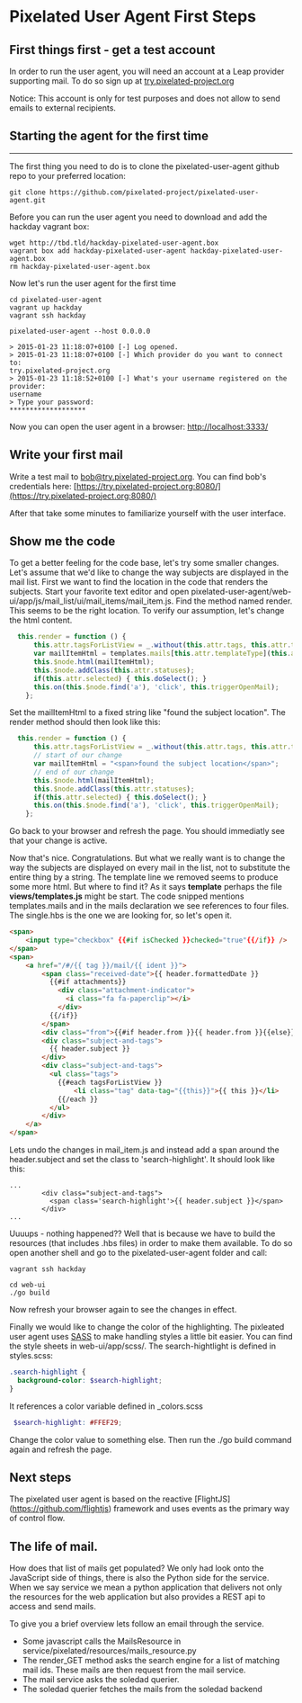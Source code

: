 Pixelated User Agent First Steps
================================

## First things first - get a test account

In order to run the user agent, you will need an account at a Leap provider supporting mail. To do so sign up at [try.pixelated-project.org](https://try.pixelated-project.org/signup)

Notice: This account is only for test purposes and does not allow to send emails to external recipients.


## Starting the agent for the first time
---

The first thing you need to do is to clone the pixelated-user-agent github repo to your preferred location:

```
git clone https://github.com/pixelated-project/pixelated-user-agent.git
```

Before you can run the user agent you need to download and add the hackday vagrant box:

```
wget http://tbd.tld/hackday-pixelated-user-agent.box
vagrant box add hackday-pixelated-user-agent hackday-pixelated-user-agent.box
rm hackday-pixelated-user-agent.box
```

Now let's run the user agent for the first time

```
cd pixelated-user-agent
vagrant up hackday
vagrant ssh hackday

pixelated-user-agent --host 0.0.0.0

> 2015-01-23 11:18:07+0100 [-] Log opened.
> 2015-01-23 11:18:07+0100 [-] Which provider do you want to connect to:
try.pixelated-project.org
> 2015-01-23 11:18:52+0100 [-] What's your username registered on the provider:
username
> Type your password:
*******************
```

Now you can open the user agent in a browser: [http://localhost:3333/](http://localhost:3333/)

## Write your first mail

Write a test mail to bob@try.pixelated-project.org. You can find bob's credentials here: [https://try.pixelated-project.org:8080/](https://try.pixelated-project.org:8080/)

After that take some minutes to familiarize yourself with the user interface.

## Show me the code

To get a better feeling for the code base, let's try some smaller changes. Let's assume that we'd like to change the way subjects are displayed in the mail list.
First we want to find the location in the code that renders the subjects. 
Start your favorite text editor and open pixelated-user-agent/web-ui/app/js/mail_list/ui/mail_items/mail_item.js. Find the method named render. This seems to be the right location. To verify our assumption, let's change the html content. 

```javascript
  this.render = function () {
      this.attr.tagsForListView = _.without(this.attr.tags, this.attr.tag);
      var mailItemHtml = templates.mails[this.attr.templateType](this.attr); // <-- here
      this.$node.html(mailItemHtml);                                         // <-- and here
      this.$node.addClass(this.attr.statuses);
      if(this.attr.selected) { this.doSelect(); }
      this.on(this.$node.find('a'), 'click', this.triggerOpenMail);
    };
```

Set the mailItemHtml to a fixed string like "found the subject location". The render method should then look like this:
 
```javascript
  this.render = function () {
      this.attr.tagsForListView = _.without(this.attr.tags, this.attr.tag);
      // start of our change
      var mailItemHtml = "<span>found the subject location</span>";
      // end of our change
      this.$node.html(mailItemHtml);
      this.$node.addClass(this.attr.statuses);
      if(this.attr.selected) { this.doSelect(); }
      this.on(this.$node.find('a'), 'click', this.triggerOpenMail);
    };
```

Go back to your browser and refresh the page. You should immediatly see that your change is active.

Now that's nice. Congratulations. But what we really want is to change the way the subjects are displayed on every mail in the list, not to substitute the entire thing by a string.
The template line we removed seems to produce some more html. But where to find it? As it says **template** perhaps the file **views/templates.js** might be start.
The code snipped mentions templates.mails and in the mails declaration we see references to four files. The single.hbs is the one we are looking for, so let's open it.

```html
<span>
    <input type="checkbox" {{#if isChecked }}checked="true"{{/if}} />
</span>
<span>
    <a href="/#/{{ tag }}/mail/{{ ident }}">
        <span class="received-date">{{ header.formattedDate }}
          {{#if attachments}}
            <div class="attachment-indicator">
              <i class="fa fa-paperclip"></i>
            </div>
          {{/if}}
        </span>
        <div class="from">{{#if header.from }}{{ header.from }}{{else}}{{t "you"}}{{/if}}</div>
        <div class="subject-and-tags">
          {{ header.subject }}
        </div>
        <div class="subject-and-tags">
          <ul class="tags">
            {{#each tagsForListView }}
                <li class="tag" data-tag="{{this}}">{{ this }}</li>
            {{/each }}
          </ul>
        </div>
    </a>
</span>
```

Lets undo the changes in mail_item.js and instead add a span around the header.subject and set the class to 'search-highlight'. It should look like this:

```
...
        <div class="subject-and-tags">
          <span class='search-highlight'>{{ header.subject }}</span>
        </div>
...
```

Uuuups - nothing happened?? Well that is because we have to build the resources (that includes .hbs files) in order to make them available. To do so open another shell and go to the pixelated-user-agent folder and call: 

```shell
vagrant ssh hackday

cd web-ui
./go build
```

Now refresh your browser again to see the changes in effect.

Finally we would like to change the color of the highlighting. The pixleated user agent uses [SASS](http://sass-lang.com/) to make handling styles a little bit easier.
You can find the style sheets in web-ui/app/scss/. The search-hightlight is defined in styles.scss:

```scss
.search-highlight {
  background-color: $search-highlight;
}
```

It references a color variable defined in \_colors.scss 

```scss
 $search-highlight: #FFEF29;
```

Change the color value to something else. Then run the ./go build command again and refresh the page. 

## Next steps

The pixelated user agent is based on the reactive [FlightJS] (https://github.com/flightjs) framework and uses events as the primary way of control flow.

## The life of mail.

How does that list of mails get populated? We only had look onto the JavaScript side of things, there is also the Python side for the service. When we say service we mean a python application that delivers not only the resources for the web application but also provides a REST api to access and send mails.

To give you a brief overview lets follow an email through the service.

* Some javascript calls the MailsResource in service/pixelated/resources/mails_resource.py 
* The render_GET method asks the search engine for a list of matching mail ids. These mails are then request from the mail service.
* The mail service asks the soledad querier.
* The soledad querier fetches the mails from the soledad backend

